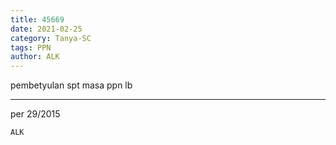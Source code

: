 ```yaml
---
title: 45669
date: 2021-02-25
category: Tanya-SC
tags: PPN
author: ALK
---
```


pembetyulan spt masa ppn lb

---

per 29/2015

`ALK`
